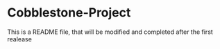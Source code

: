 # Cobblestone-Project

This is a README file, that will be modified and completed after the first realease
